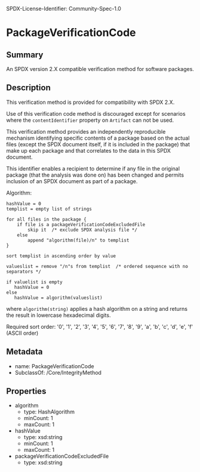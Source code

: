 SPDX-License-Identifier: Community-Spec-1.0

# PackageVerificationCode

## Summary

An SPDX version 2.X compatible verification method for software packages.

## Description

This verification method is provided for compatibility with SPDX 2.X.

Use of this verification code method is discouraged except for scenarios where the `contentIdentifier` property on `Artifact` can not be used.

This verification method provides an independently reproducible mechanism identifying specific contents of a package based on the actual files (except the SPDX document itself, if it is included in the package) that make up each package and that correlates to the data in this SPDX document.

This identifier enables a recipient to determine if any file in the original package (that the analysis was done on) has been changed and permits inclusion of an SPDX document as part of a package.

Algorithm:

    hashValue = 0
    templist = empty list of strings

    for all files in the package {
        if file is a packageVerificationCodeExcludedFile
            skip it  /* exclude SPDX analysis file */
        else
            append "algorithm(file)/n" to templist
    }

    sort templist in ascending order by value
    
    valueslist = remove "/n"s from templist  /* ordered sequence with no separators */
     
    if valuelist is empty
       hashValue = 0
    else
       hashValue = algorithm(valueslist)

where `algorithm(string)` applies a hash algorithm on a string and returns the result in lowercase hexadecimal digits.

Required sort order: '0', '1', '2', '3', '4', '5', '6', '7', '8', '9', 'a', 'b', 'c', 'd', 'e', 'f' (ASCII order)

## Metadata

- name: PackageVerificationCode
- SubclassOf: /Core/IntegrityMethod

## Properties

- algorithm
  - type: HashAlgorithm
  - minCount: 1
  - maxCount: 1
- hashValue
  - type: xsd:string
  - minCount: 1
  - maxCount: 1
- packageVerificationCodeExcludedFile
  - type: xsd:string

